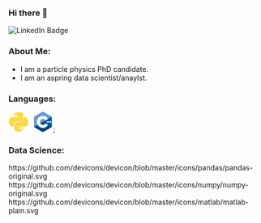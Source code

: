 ### Hi there 👋

<!--
**bhollo0329/bhollo0329** is a ✨ _special_ ✨ repository because its `README.md` (this file) appears on your GitHub profile.

Here are some ideas to get you started:
 
- 🔭 I’m currently working on ...
- 🌱 I’m currently learning ...
- 👯 I’m looking to collaborate on ...
- 🤔 I’m looking for help with ...
- 💬 Ask me about ...
- 📫 How to reach me: ...
- 😄 Pronouns: ...
- ⚡ Fun fact: ...
-->

<img src="https://img.shields.io/badge/LinkedIn-blue?style=for-the-badge&logo=linkedin&logoColor=white" alt="LinkedIn Badge"/>

### About Me:
- I am a particle physics PhD candidate.
- I am an aspring data scientist/anaylst.

### Languages:
<div>
 <img src="https://github.com/devicons/devicon/blob/master/icons/python/python-plain.svg" title="Python" alt="Python" width="40" height="40"/>&nbsp;  
 <img src="https://github.com/devicons/devicon/blob/master/icons/cplusplus/cplusplus-original.svg" title="C++" alt="C++" width="40" height="40"/>;
</div>

### Data Science:
<div>
  https://github.com/devicons/devicon/blob/master/icons/pandas/pandas-original.svg
  https://github.com/devicons/devicon/blob/master/icons/numpy/numpy-original.svg
  https://github.com/devicons/devicon/blob/master/icons/matlab/matlab-plain.svg
</div>

